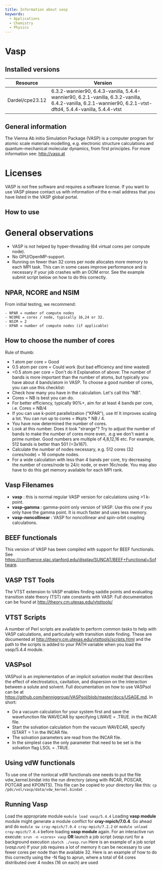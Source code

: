 ```yaml
---
title: Information about vasp
keywords:
  - Applications
  - Chemistry
  - Physics
---
```

# Vasp

## Installed versions

| Resource | Version |
|---|---|
| Dardel/cpe23.12 | 6.3.2-wannier90, 6.4.3-vanilla, 5.4.4-wannier90, 6.2.1-vanilla, 6.3.2-vanilla, 6.4.2-vanilla, 6.2.1-wannier90, 6.2.1-vtst-dftd4, 5.4.4-vanilla, 5.4.4-vtst |

## General information

The Vienna Ab initio Simulation Package (VASP) is a computer program for atomic
scale materials modelling, e.g. electronic structure calculations and
quantum-mechanical molecular dynamics, from first principles.
For more information see: http://vasp.at

# Licenses
VASP is not free software and requires a software license.
If you want to use VASP please contact us with information
of the e-mail address that you have listed in the VASP global portal.

## How to use


# General observations
- VASP is not helped by hyper-threading (64 virtual cores per compute node).
- No GPU/OpenMP-support.
- Running on fewer than 32 cores per node allocates more memory to each MPI task. This can in some cases improve performance and is necessary if your job crashes with an OOM error. See the example submit script below on how to do this correctly.

## NPAR, NCORE and NSIM
From initial testing, we recommend:
```
- NPAR = number of compute nodes
- NCORE = cores / node, typically 16,24 or 32.
- NSIM = 2
- KPAR = number of compute nodes (if applicable)
```

## How to choose the number of cores
Rule of thumb:
- 1 atom per core = Good
- 0.5 atom per core = Could work (but bad efficiency and time wasted)
- <0.5 atom per core = Don't do it
Explanation of above:
The number of bands is more important than the number of atoms, but typically
you have about 4 bands/atom in VASP.
To choose a good number of cores, you can use this checklist:
- Check how many you have in the calculation. Let's call this "NB".
- Cores = NB is best you can do.
- For better efficiency, typically 90%+, aim for at least 4 bands per core, i.e. Cores = NB/4
- If you can use k-point parallelization ("KPAR"), use it! It improves scaling a lot. You can run up to cores = #kpts * NB / 4.
- You have now determined the number of cores.
- Look at this number. Does it look "strange"? Try to adjust the number of
bands to make the number of cores more even, .e.g we don't want a prime number.
Good numbers are multiple of 4,8,12,16 etc. For example, 512 bands is better
than 501 (=3x167).
- Calculate the number of nodes necessary, e.g. 512 cores (32 cores/node) = 16 compute nodes.
- For a wide calculation with less than 4 bands per core, try decreasing the
number of cores/node to 24/c node, or even 16c/node. You may also have to do
this get memory available for each MPI rank.

## Vasp Filenames
- **vasp** : this is normal regular VASP version for calculations using >1 k-point.
- **vasp-gamma** : gamma-point only version of VASP. Use this one if you only have the gamma point. It is much faster and uses less memory.
- **vasp-noncollinear** : VASP for noncollinear and spin-orbit coupling calculations.

## BEEF functionals
This version of VASP has been compiled with support for BEEF functionals.
See https://confluence.slac.stanford.edu/display/SUNCAT/BEEF+Functional+Software.

## VASP TST Tools
The VTST extension to VASP enables finding saddle points and evaluating
transition state theory (TST) rate constants with VASP.
Full documentation can be found at http://theory.cm.utexas.edu/vtsttools/

## VTST Scripts
A number of Perl scripts are available to perform common tasks to
help with VASP calculations, and particularly with transition state finding.
These are documented at http://theory.cm.utexas.edu/vtsttools/scripts.html and the path to the scripts is added to your PATH variable
when you load the vasp/5.4.4 module.

## VASPsol
VASPsol is an implementation of an implicit solvation model that describes the effect of electrostatics, cavitation, and dispersion on the interaction between a solute and solvent.
Full documentation on how to use VASPsol can be at https://github.com/henniggroup/VASPsol/blob/master/docs/USAGE.md. In short:
- Do a vacuum calculation for your system first and save the wavefunction file WAVECAR by specifying LWAVE = .TRUE. in the INCAR file.
- Start the solvation calculation from the vacuum WAVECAR, specify ISTART = 1 in the INCAR file.
- The solvation parameters are read from the INCAR file.
- In the simplest case the only parameter that need to be set is the solvation flag LSOL = .TRUE.

## Using vdW functionals
To use one of the nonlocal vdW functionals one needs to put the file vdw_kernel.bindat into the run directory (along with INCAR, POSCAR, POTCAR and KPOINTS). This file can be copied to your directory like this:
``cp /pdc/vol/vasp/data/vdw_kernel.bindat .``

## Running Vasp
Load the appropriate module
``module load vasp/5.4.4``
Loading **vasp module** module might generate a module conflict for **cray-mpich/7.0.4**. Go ahead and do  ``module sw cray-mpich/7.0.4 cray-mpich/7.2.2`` or ``module unload cray-mpich/7.0.4`` before loading **vasp module** again.
For an interactive run execute:
``srun -n <cores> vasp``
**OR**
launch a job script (*vasp.run*) for a background execution
``sbatch ./vasp.run``
Here is an example of a job script (*vasp.run*)
If your job requires a lot of memory it can be necessary to use fewer cores per node than the available 32. Here is an example of how to do this correctly using the -N flag to aprun, where a total of 64 cores distributed over 4 nodes (16 on each) are used

